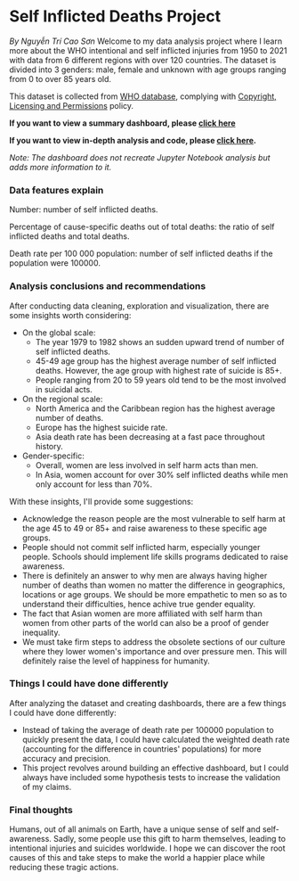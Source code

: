 # Self Inflicted Deaths Project
*By Nguyễn Trí Cao Sơn*
Welcome to my data analysis project where I learn more about the WHO intentional and self inflicted injuries from 1950 to 2021 with data from 6 different regions with over 120 countries. The dataset is divided into 3 genders: male, female and unknown with age groups ranging from 0 to over 85 years old.

This dataset is collected from [WHO database](https://platform.who.int/mortality/themes/theme-details/topics/indicator-groups/indicator-group-details/MDB/self-inflicted-injuries), complying with [Copyright, Licensing and Permissions](https://www.who.int/about/policies/publishing/copyright) policy.

**If you want to view a summary dashboard, please [click here](https://public.tableau.com/shared/SHWD2K24Y?:display_count=n&:origin=viz_share_link)**

**If you want to view in-depth analysis and code, please [click here](https://github.com/nguyentricaoson/Data_project/blob/main/Self%20harm/WHO_suicide_data.ipynb).**

*Note: The dashboard does not recreate Jupyter Notebook analysis but adds more information to it.*
### Data features explain
Number: number of self inflicted deaths.

Percentage of cause-specific deaths out of total deaths: the ratio of self inflicted deaths and total deaths.

Death rate per 100 000 population: number of self inflicted deaths if the population were 100000.
### Analysis conclusions and recommendations
After conducting data cleaning, exploration and visualization, there are some insights worth considering:
- On the global scale:
  - The year 1979 to 1982 shows an sudden upward trend of number of self inflicted deaths.
  - 45-49 age group has the highest average number of self inflicted deaths. However, the age group with highest rate of suicide is 85+.
  - People ranging from 20 to 59 years old tend to be the most involved in suicidal acts.
- On the regional scale:
  - North America and the Caribbean region has the highest average number of deaths.
  - Europe has the highest suicide rate.
  - Asia death rate has been decreasing at a fast pace throughout history.
- Gender-specific:
  - Overall, women are less involved in self harm acts than men.
  - In Asia, women account for over 30% self inflicted deaths while men only account for less than 70%.

With these insights, I'll provide some suggestions:
- Acknowledge the reason people are the most vulnerable to self harm at the age 45 to 49 or 85+ and raise awareness to these specific age groups.
- People should not commit self inflicted harm, especially younger people. Schools should implement life skills programs dedicated to raise awareness.
- There is definitely an answer to why men are always having higher number of deaths than women no matter the difference in geographics, locations or age groups. We should be more empathetic to men so as to understand their difficulties, hence achive true gender equality.
- The fact that Asian women are more affiliated with self harm than women from other parts of the world can also be a proof of gender inequality.
- We must take firm steps to address the obsolete sections of our culture where they lower women's importance and over pressure men. This will definitely raise the level of happiness for humanity.
### Things I could have done differently
After analyzing the dataset and creating dashboards, there are a few things I could have done differently:
- Instead of taking the average of death rate per 100000 population to quickly present the data, I could have calculated the weighted death rate (accounting for the difference in countries' populations) for more accuracy and precision.
- This project revolves around building an effective dashboard, but I could always have included some hypothesis tests to increase the validation of my claims.
### Final thoughts
Humans, out of all animals on Earth, have a unique sense of self and self-awareness. Sadly, some people use this gift to harm themselves, leading to intentional injuries and suicides worldwide. I hope we can discover the root causes of this and take steps to make the world a happier place while reducing these tragic actions.

